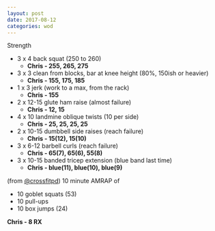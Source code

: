 ```yaml
---
layout: post
date: 2017-08-12
categories: wod
---
```


Strength
- 3 x 4 back squat (250 to 260)
  - **Chris - <span>255, 265, 275</span>**
- 3 x 3 clean from blocks, bar at knee height (80%, 150ish or heavier)
  - **Chris - <span>155, 175, 185</span>**
- 1 x 3 jerk (work to a max, from the rack)
  - **Chris - <span>155</span>**
- 2 x 12-15 glute ham raise (almost failure)
  - **Chris - <span>12, 15</span>**
- 4 x 10 landmine oblique twists (10 per side)
  - **Chris - <span>25, 25, 25, 25</span>**
- 2 x 10-15 dumbbell side raises (reach failure)
  - **Chris - <span>15(12), 15(10)</span>**
- 3 x 6-12 barbell curls (reach failure)
  - **Chris - <span>65(7), 65(6), 55(8)</span>**
- 3 x 10-15 banded tricep extension (blue band last time)
  - **Chris - <span>blue(11), blue(10), blue(9)</span>**

(from [@crossfitpd](http://crossfitpd.com)) 10 minute AMRAP of
- 10 goblet squats (53)
- 10 pull-ups
- 10 box jumps (24)

**Chris - <span>8 RX</span>**
